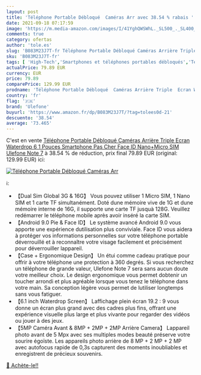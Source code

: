```yaml
---
layout: post
title: 'Téléphone Portable Débloqué  Caméras Arr avec 38.54 % rabais '
date: 2021-09-18 07:17:59
image: 'https://m.media-amazon.com/images/I/41YghQWSWhL._SL500_._SL400_.jpg'
comments: true
category: ofertas
author: 'tole.es'
slug: 'B083M23J7T-fr Téléphone Portable Débloqué Caméras Arrière Triple Ecran...'
sku: 'B083M23J7T-fr'
tags: [ 'High-Tech','Smartphones et téléphones portables débloqués','Téléphones portables et accessoires','ulefone', ]
actualPrice: 79.89 EUR
currency: EUR
price: 79.89
comparePrice: 129.99 EUR
prodname: 'Téléphone Portable Débloqué  Caméras Arrière Triple  Ecran Waterdrop 6 1 Pouces  Smartphone Pas Cher  Face ID  Nano+Micro SIM Ulefone Note 7'
country: 'fr'
flag: '🇫🇷'
brand: 'Ulefone'
buyurl: 'https://www.amazon.fr/dp/B083M23J7T/?tag=tolees0d-21'
descuento: '38.54'
average: '73.465'
---
```


C'est en vente [Téléphone Portable Débloqué  Caméras Arrière Triple  Ecran Waterdrop 6 1 Pouces  Smartphone Pas Cher  Face ID  Nano+Micro SIM Ulefone Note 7](https://www.amazon.fr/dp/B083M23J7T/?tag=tolees0d-21)  à  38.54 % de réduction, prix final  79.89 EUR (original: 129.99 EUR) ici:

[![Téléphone Portable Débloqué  Caméras Arr](https://m.media-amazon.com/images/I/41YghQWSWhL._SL500_._SL400_.jpg)](https://www.amazon.fr/dp/B083M23J7T/?tag=tolees0d-21)

ℹ️:

- 【Dual Sim Global 3G & 16G】 Vous pouvez utiliser 1 Micro SIM, 1 Nano SIM et 1 carte TF simultanément. Doté dune mémoire vive de 1G et dune mémoire interne de 16G, il supporte une carte TF jusquà 128G. Veuillez redémarrer le téléphone mobile après avoir inséré la carte SIM.
- 【Android 9.0 Pie & Face ID】 Le système avancé Android 9.0 vous apporte une expérience dutilisation plus conviviale. Face ID vous aidera à protéger vos informations personnelles sur votre téléphone portable déverrouillé et à reconnaître votre visage facilement et précisément pour déverrouiller lappareil.
- 【Case + Ergonomique Design】 Un étui comme cadeau pratique pour offrir à votre téléphone une protection à 360 degrés. Si vous recherchez un téléphone de grande valeur, Ulefone Note 7 sera sans aucun doute votre meilleur choix. Le design ergonomique vous permet dobtenir un toucher arrondi et plus agréable lorsque vous tenez le téléphone dans votre main. Sa conception légère vous permet de lutiliser longtemps sans vous fatiguer.
- 【6.1 inch Waterdrop Screen】 Laffichage plein écran 19.2 : 9 vous donne un écran plus grand avec des cadres plus fins, offrant une expérience visuelle plus large et plus vivante pour regarder des vidéos ou jouer à des jeux.
- 【5MP Caméra Avant & 8MP + 2MP + 2MP Arrière Camera】 Lappareil photo avant de 5 Mpx avec ses multiples modes beauté préserve votre sourire égoïste. Les appareils photo arrière de 8 MP + 2 MP + 2 MP avec autofocus rapide de 0,3s capturent des moments inoubliables et enregistrent de précieux souvenirs.

[🛒 Achète-le!!](https://www.amazon.fr/dp/B083M23J7T/?tag=tolees0d-21)
